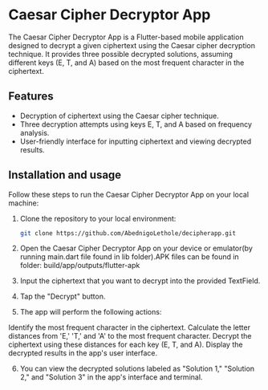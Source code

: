 # Caesar Cipher Decryptor App

The Caesar Cipher Decryptor App is a Flutter-based mobile application designed to decrypt a given ciphertext using the Caesar cipher decryption technique. It provides three possible decrypted solutions, assuming different keys (E, T, and A) based on the most frequent character in the ciphertext.

## Features

- Decryption of ciphertext using the Caesar cipher technique.
- Three decryption attempts using keys E, T, and A based on frequency analysis.
- User-friendly interface for inputting ciphertext and viewing decrypted results.

## Installation and usage

Follow these steps to run the Caesar Cipher Decryptor App on your local machine:

1. Clone the repository to your local environment:

   ```bash
   git clone https://github.com/AbednigoLethole/decipherapp.git

2. Open the Caesar Cipher Decryptor App on your device or emulator(by running main.dart file found in lib folder).APK files can be found in folder: build/app/outputs/flutter-apk


3. Input the ciphertext that you want to decrypt into the provided TextField.

4. Tap the "Decrypt" button.

5. The app will perform the following actions:

Identify the most frequent character in the ciphertext.
Calculate the letter distances from 'E,' 'T,' and 'A' to the most frequent character.
Decrypt the ciphertext using these distances for each key (E, T, and A).
Display the decrypted results in the app's user interface.

6.  You can view the decrypted solutions labeled as "Solution 1," "Solution 2," and "Solution 3" in the app's interface and terminal.


